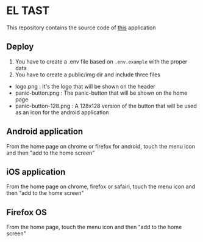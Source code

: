 # EL TAST
This repository contains the source code of [this](http://eltast-spacebar.rhcloud.com/) application

## Deploy
 1. You have to create a .env file based on `.env.example` with the proper data
 2. You have to create a public/img dir and include three files
   * logo.png : It's the logo that will be shown on the header
   * panic-button.png : The panic-button that will be shown on the home page
   * panic-button-128.png : A 128x128 version of the button that will be used as an icon for the android application

## Android application
From the home page on chrome or firefox for android, touch the menu icon and then "add to the home screen"

## iOS application
From the home page on chrome, firefox or safairi, touch the menu icon and then "add to the home screen"

## Firefox OS
From the home page, touch the menu icon and then "add to the home screen"
